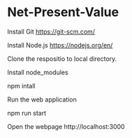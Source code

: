 ﻿# Net-Present-Value

Install Git
https://git-scm.com/

Install Node.js
https://nodejs.org/en/

Clone the respositio to local directory.

Install node_modules

npm intall

Run the web application

npm run start

Open the webpage http://localhost:3000
